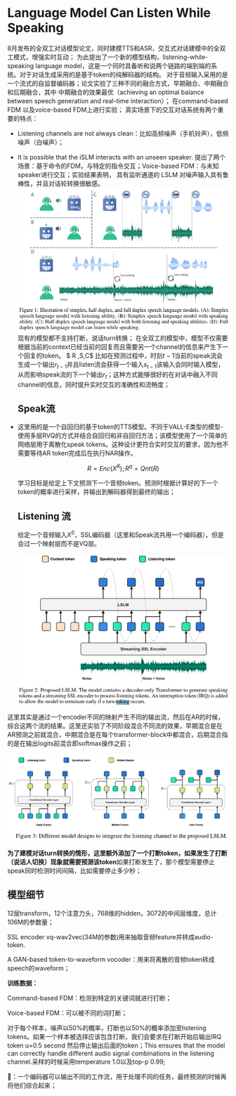 # Language Model Can Listen While Speaking

8月发布的全双工对话模型论文，同时建模TTS和ASR，交互式对话建模中的全双工模式，增强实时互动；
为此提出了一个新的模型结构，listening-while-speaking language
model，这是一个同时具备听和说两个链路的端到端的系统。对于对话生成采用的是基于token的纯解码器的结构。
对于音频输入采用的是一个流式的自监督编码器；论文实验了三种不同的融合方式，早期融合、中期融合和后期融合，其中
中期融合的效果最优（achieving an optimal balance between speech generation and real-time interaction）；
在command-based FDM 以及voice-based FDM上进行实验；
真实场景下的交互对话系统有两个重要的特点：

* Listening channels are not always clean：比如高频噪声（手机铃声），低频噪声（白噪声）；
* It is possible that the iSLM interacts with an unseen speaker.
  提出了两个场景：基于命令的FDM，与特定的指令交互；Voice-based FDM：与未知speaker进行交互；实验结果表明，
  具有监听通道的 LSLM 对噪声输入具有鲁棒性，并且对话轮转换很敏感。
  ![img.png](images/img.png)
  现有的模型都不支持打断，说话turn转换；
  在全双工的模型中，模型不仅需要根据当前的context已经当前的回复而且需要另一个channel的信息来产生下一个回复的token。
  $ R ,S,C$
  比如在预测过程中，时刻$t-1$当前的speak流会生成一个输出$r_{t-1}$并且listen流会获得一个输入$s_{t-1}$该输入会同时输入模型，从而影响speak流的下一个输出$r_t$；这种方式能够很好的在对话中融入不同channel的信息，同时提升实时交互的准确性和流畅度；

  ## Speak流
* 这里用的是一个自回归的基于token的TTS模型。不同于VALL-E类型的模型-使用多层RVQ的方式并结合自回归和非自回归方法；该模型使用了一个简单的网络层用于离散化speak tokens。这种设计更符合实时交互的要求，因为他不需要等待AR token完成后在执行NAR操作。

  $$
  R = Enc(X^{R});
  R^{q} = Qnt(R)
  $$

  学习目标是给定上下文预测下一个音频token。预测时根据计算好的下一个token的概率进行采样，并输出到解码器得到最终的输出；

  ## Listening 流

  给定一个音频输入$X^{S}$，SSL编码器（这里和Speak流共用一个编码器），但是会过一个映射层而不是VQ层。

  ![image.png](assets/image.png)

这里其实是通过一个encoder不同的映射产生不同的输出流，然后在AR的时候，综合这两个流的结果。这里还实验了不同阶段混合不同流的效果，早期混合是在AR预测之前就混合，中期混合是在每个transformer-block中都混合，后期混合指的是在输出logits前混合即softmax操作之前；

![image.png](assets/image1.png)

**为了建模对话turn转换的情形，这里额外添加了一个打断token，如果发生了打断（说话人切换）现象就需要预测该token**如果打断发生了，那个模型需要停止speak同时检测时间间隔，比如需要停止多少秒；

## 模型细节

12层transform，12个注意力头，768维的hidden，3072的中间层维度，总计106M的参数量；

SSL encoder vq-wav2vec(34M的参数)用来抽取音频feature并转成audio-token.

A GAN-based token-to-waveform vocoder：用来将离散的音频token转成speech的waveform；

**训练数据：**

Command-based FDM：检测到特定的关键词就进行打断；

Voice-based FDM：可以被不同的词打断；

对于每个样本，噪声以50%的概率，打断也以50%的概率添加至listening tokens。如果一个样本被选择应该包含打断，我们会要求在打断开始后输出IRQ token u=0.5 second 然后停止输出后面的token；This ensures that the model can correctly handle different audio signal combinations in the listening channel.采样的时候采用temperature 1.0以及top-p 0.99;

🤔：一个编码器可以输出不同的工作流，用于处理不同的任务，最终预测的时候再将他们综合起来；
